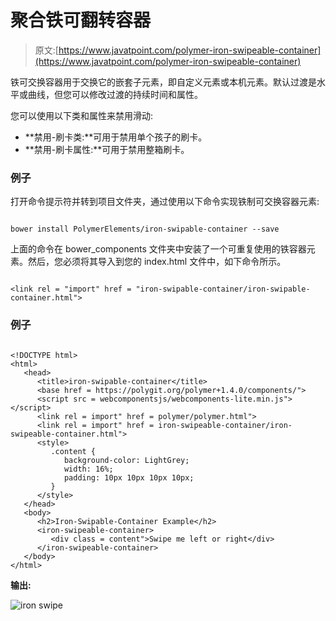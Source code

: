 # 聚合铁可翻转容器

> 原文:[https://www.javatpoint.com/polymer-iron-swipeable-container](https://www.javatpoint.com/polymer-iron-swipeable-container)

铁可交换容器用于交换它的嵌套子元素，即自定义元素或本机元素。默认过渡是水平或曲线，但您可以修改过渡的持续时间和属性。

您可以使用以下类和属性来禁用滑动:

*   **禁用-刷卡类:**可用于禁用单个孩子的刷卡。
*   **禁用-刷卡属性:**可用于禁用整箱刷卡。

### 例子

打开命令提示符并转到项目文件夹，通过使用以下命令实现铁制可交换容器元素:

```

bower install PolymerElements/iron-swipable-container --save

```

上面的命令在 bower_components 文件夹中安装了一个可重复使用的铁容器元素。然后，您必须将其导入到您的 index.html 文件中，如下命令所示。

```

<link rel = "import" href = "iron-swipable-container/iron-swipable-container.html">

```

### 例子

```

<!DOCTYPE html>
<html>
   <head>
      <title>iron-swipable-container</title>
      <base href = https://polygit.org/polymer+1.4.0/components/">
      <script src = webcomponentsjs/webcomponents-lite.min.js"></script>
      <link rel = import" href = polymer/polymer.html">
      <link rel = import" href = iron-swipeable-container/iron-swipeable-container.html">
      <style>
         .content {
            background-color: LightGrey;
            width: 16%;
            padding: 10px 10px 10px 10px; 
         }
      </style>
   </head>
   <body>
      <h2>Iron-Swipable-Container Example</h2>
      <iron-swipeable-container>
         <div class = content">Swipe me left or right</div>
      </iron-swipeable-container>
   </body>
</html>

```

**输出:**

![iron swipe](../Images/23e3537b240ba9808dbdf2c50b385470.png)